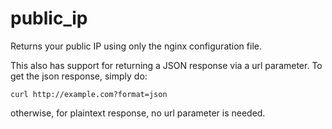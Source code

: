 # public_ip
Returns your public IP using only the nginx configuration file.

This also has support for returning a JSON response via a url parameter. To get the json response, simply do:

```
curl http://example.com?format=json
```

otherwise, for plaintext response, no url parameter is needed.
